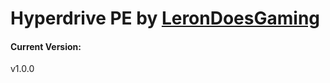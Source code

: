 # Hyperdrive PE by [LeronDoesGaming](https://www.github.com/LeronDoesGM)

#### Current Version:
v1.0.0